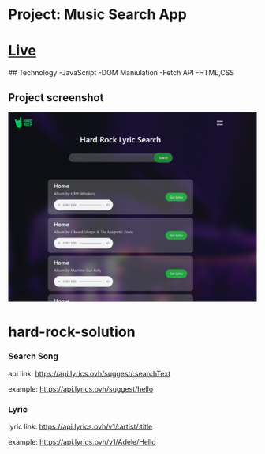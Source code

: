 # Project: Music Search App
<h1><a href="https://rubeldiu.github.io/hard-rock-javascript/index.html">Live</a></h2>
## Technology
-JavaScript
-DOM Maniulation
-Fetch API
-HTML,CSS

<h2>Project screenshot</h2>
<img src="./images/screen.png" alt="">

# hard-rock-solution
### Search Song
api link: https://api.lyrics.ovh/suggest/:searchText

example: https://api.lyrics.ovh/suggest/hello

### Lyric
lyric link: https://api.lyrics.ovh/v1/:artist/:title

example: https://api.lyrics.ovh/v1/Adele/Hello
